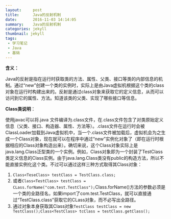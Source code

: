 ```yaml
---
layout:     post
title:      Java的反射机制
date:       2016-11-03 14:14:05
summary:    Java的反射机制
categories: jekyll
thumbnail: jekyll
tags:
 - 学习笔记
 - Java
 - 基础
---
```



**含义：**

Java的反射是指在运行时获取类的方法、属性、父类、接口等类的内部信息的机制。通过“new”创建一个类的实例时，实际上是由Java虚拟机根据这个类的class对象在运行时构建出来的。反射是通过class对象来获取它的定义信息，从而可以访问到它的属性、方法。知道该类的父类、实现了哪些接口等信息。

**Class类说明**：

使用javac可以将.java 文件编译为.class文件，在.class文件包含了对类原始定义信息（父类、接口、构造器、属性、方法等）。.class文件在运行时会被ClassLoader加载到Java虚拟机中，当一个.class文件被加载后，虚拟机会为之生成一个Class对象，现在就可以在程序中通过“new”实例化对象了（即在运行时根据相应的Class对象构造出来）。确切来说，这个Class对象实际上是java.lang.Class<T>泛型类的一个实例。例如，Class<TestClass>对象即为一个封装了TestClass类定义信息的Class<T>实例。由于java.lang.Class<T>类没有public的构造方法，所以不能直接实例化这个类。不过可以通过这样三种方式取得其Class对象：

1. ```Class<TeseClass> testClass = TestClass.class;```
2. 或者```Class<TestClass> testClass = CLass.forName("com.test.TestClass");```Class.forName()方法的参数必须是一个类的全路径名，如果import了com.test.TestClass，就可以直接通过“TestClass.class”获取它的CLass对象，而不必写出全路径。
3. 通过对象本身获取其Class对象```TestClass testClass = new TestClass();Class<TestClass> tcClass = testClass.getClass();```
